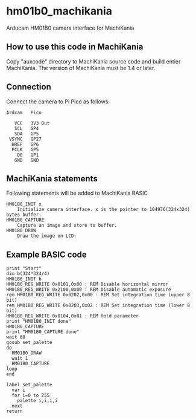 # hm01b0_machikania
Arducam HM01B0 camera interface for MachiKania
## How to use this code in MachiKania
Copy "auxcode" directory to MachiKania source code and build entier MachiKania. The version of MachiKania must be 1.4 or later.
## Connection
Connect the camera to Pi Pico as follows:
```console
Ardcam   Pico

   VCC   3V3 Out
   SCL   GP4
   SDA   GP5
 VSYNC   GP27
  HREF   GP6
  PCLK   GP5
    D0   GP1
   GND   GND
```
## MachiKania statements
Following statements will be added to MachiKania BASIC
```console
HM01B0_INIT x
    Initialize camera interface. x is the pointer to 104976(324x324) bytes buffer.
HM01B0_CAPTURE
    Capture an image and store to buffer.
HM01B0_DRAW
    Draw the image on LCD.
```

## Example BASIC code
```console
print "Start"
dim b(324*324/4)
HM01B0_INIT b
HM01B0_REG_WRITE 0x0101,0x00 : REM Disable horizontal mirror
HM01B0_REG_WRITE 0x2100,0x00 : REM Disable automatic exposure
rem HM01B0_REG_WRITE 0x0202,0x00 : REM Set integration time (upper 8 bit)
rem HM01B0_REG_WRITE 0x0203,0x02 : REM Set integration time (lower 8 bit)
HM01B0_REG_WRITE 0x0104,0x01 : REM Hold parameter
print "HM01B0_INIT done"
HM01B0_CAPTURE
print "HM01B0_CAPTURE done"
wait 60
gosub set_palette
do
  HM01B0_DRAW
  wait 1
  HM01B0_CAPTURE
loop
end

label set_palette
  var i
  for i=0 to 255
    palette i,i,i,i
  next
return
```
